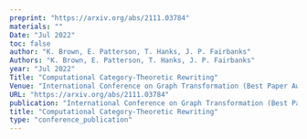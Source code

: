```yaml
---
preprint: "https://arxiv.org/abs/2111.03784"
materials: ""
Date: "Jul 2022"
toc: false
author: "K. Brown, E. Patterson, T. Hanks, J. P. Fairbanks"
Authors: "K. Brown, E. Patterson, T. Hanks, J. P. Fairbanks"
year: "Jul 2022"
Title: "Computational Category-Theoretic Rewriting"
Venue: "International Conference on Graph Transformation (Best Paper Award)"
URL: "https://arxiv.org/abs/2111.03784"
publication: "International Conference on Graph Transformation (Best Paper Award)"
title: "Computational Category-Theoretic Rewriting"
type: "conference_publication"
---
```


